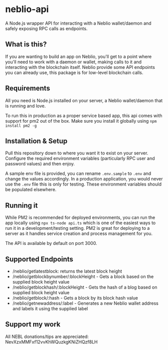 # neblio-api
A Node.js wrapper API for interacting with a Neblio wallet/daemon and safely exposing RPC calls as endpoints.

## What is this?

If you are wanting to build an app on Neblio, you'll get to a point where you'll need to work with a daemon or wallet, making calls to it and interacting with the blockchain itself. Neblio provide some API endpoints you can already use, this package is for low-level blockchain calls.

## Requirements

All you need is Node.js installed on your server, a Neblio wallet/daemon that is running and love.

To run this in production as a proper service based app, this api comes with support for pm2 out of the box. Make sure you install it globally using `npm install pm2 -g`
## Installation & Setup

Pull this repository down to where you want it to exist on your server. Configure the required environment variables (particularly RPC user and password values) and then enjoy.

A sample env file is provided, you can rename `.env.sample` to `.env` and change the values accordingly. In a production application, you would never use the `.env` file this is only for testing. These environment variables should be populated elsewhere.

## Running it

While PM2 is recommended for deployed environments, you can run the app locally using `npx ts-node api.ts` which is one of the easiest ways to run it in a development/testing setting. PM2 is great for deploying to a server as it handles service creation and process management for you.

The API is available by default on port 3000.
## Supported Endpoints

- /neblio/getlatestblock: returns the latest block height
- /neblio/getblockbynumber/:blockHeight - Gets a block based on the supplied block height value
- /neblio/getblockhash/:blockHeight - Gets the hash of a blog based on supplied block height value
- /neblio/getblock/:hash - Gets a block by its block hash value
- /neblio/getnewaddress/:label - Generates a new Neblio wallet address and labels it using the supplied label

## Support my work

All NEBL donations/tips are appreciated: NevXzxMMFxf12vvKhWQuzkgKNiZHQzf8LH